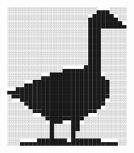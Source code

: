 ░░░░░░░░░░░░░░░░░░░░░▄▄▄░░░░
░░░░░░░░░░░░░░░░░░░▄█████▄░░
░░░░░░░░░░░░░░░░░░░████████▄
░░░░░░░░░░░░░░░░░░░███░░░░░░
░░░░░░░░░░░░░░░░░░░███░░░░░░
░░░░░░░░░░░░░░░░░░░███░░░░░░
░░░░░░░░░░░░░░░░░░░███░░░░░░
░░░░░░░░░░░░░░░░░░░███░░░░░░
░░░░░░░░░░░░░▄▄▄▄▄████░░░░░░
░░░░░░░░▄▄████████████▄░░░░░
░░░░▄▄██████████████████░░░░
▄▄██████████████████████░░░░
░▀▀████████████████████▀░░░░
░░░░▀█████████████████▀░░░░░
░░░░░░▀▀███████████▀▀░░░░░░░
░░░░░░░░░▀███▀▀██▀░░░░░░░░░░
░░░░░░░░░░█░░░░██░░░░░░░░░░░
░░░░░░░░░░█░░░░█░░░░░░░░░░░░
░░░▄▄▄▄███████▄███████▄▄▄▄░░
